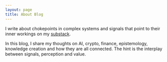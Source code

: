 ```yaml
---
layout: page
title: About Blog
---
```


I write about chokepoints in complex systems and signals that point to their inner workings on my [substack](https://signalsands.substack.com/).

In this blog, I share my thoughts on AI, crypto, finance, epistemology, knowledge creation and how they are all connected. The hint is the interplay between signals, perception and value.